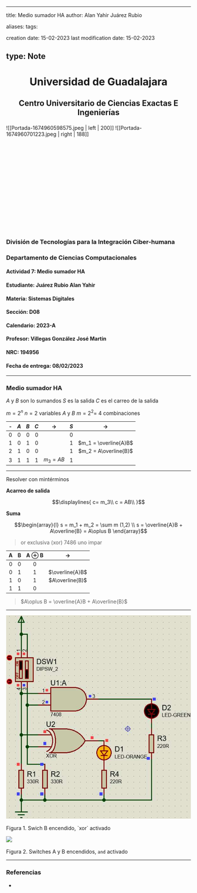

---
title: Medio sumador HA
author: Alan Yahir Juárez Rubio

aliases:
tags:

creation date: 15-02-2023
last modification date: 15-02-2023

type: Note
---
# <p align="center">Universidad de Guadalajara

## <p align="center">Centro Universitario de Ciencias Exactas E Ingenierías<br>

![[Portada-1674960598575.jpeg | left | 200]] ![[Portada-1674960701223.jpeg | right | 188]]

<br> <br> <br> <br> <br><br> <br><br><br><br><br><br><br><br>

### División de Tecnologías para la Integración Ciber-humana

### Departamento de Ciencias Computacionales

#### Actividad 7: Medio sumador HA

#### Estudiante: Juárez Rubio Alan Yahir

#### Materia: Sistemas Digitales

#### Sección: D08

#### Calendario: 2023-A

#### Profesor: Villegas González José Martin

#### NRC: 194956

#### Fecha de entrega: 08/02/2023
<div style="page-break-after: always;"></div>

---
### Medio sumador HA

$A$ y $B$ son lo sumandos
$S$  es la salida
$C$ es el carreo de la salida

$m = 2^n$
$n=2$ variables $A$ y $B$
$m = 2^2 =$ 4 combinaciones

|  -  | $A$ | $B$ | $C$ |   $\to$    | $S$ |         $\to$         |
|:---:|:---:|:---:|:---:|:----------:|:---:|:---------------------:|
|  0  |  0  |  0  |  0  |            |  0  |                       |
|  1  |  0  |  1  |  0  |            |  1  | $m_1 = \overline{A}B$ |
|  2  |  1  |  0  |  0  |            |  1  | $m_2 = A\overline{B}$ |
|  3  |  1  |  1  |  1  | $m_3 = AB$ |  1  |                      |

---
Resolver con mintérminos

**Acarreo de salida**

$$\displaylines{
c= m_3\\
c = AB\\
}$$

**Suma**

$$\begin{array}{l}
s = m_1 + m_2 = \sum m (1,2) \\
s = \overline{A}B + A\overline{B} = A\oplus B
\end{array}$$

> or exclusiva (xor) 7486 uno impar

|  A  |  B  | A $\oplus$ B |      $\to$      |
|:---:|:---:|:------------:|:---------------:|
|  0  |  0  |      0       |                 |
|  0  |  1  |      1       | $\overline{A}B$ |
|  1  |  0  |      1       | $A\overline{B}$ |
|  1  |  1  |      0       |                 |

> $A\oplus B = \overline{A}B + A\overline{B}$

---
![](/Attachments/Images/7.%20Medio%20sumador%20HA-1.jpeg)

<div style="page-break-after: always;"></div>
Figura 1. Swich B encendido, `xor` activado

![](7.%20Medio%20sumador%20HA-2.jpeg)

Figura 2. Switches A y B encendidos, `and` activado
<div style="page-break-after: always;"></div>

---
### Referencias

- 